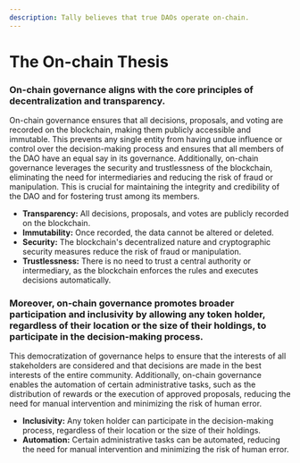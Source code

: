 ```yaml
---
description: Tally believes that true DAOs operate on-chain.
---
```


# The On-chain Thesis

### On-chain governance aligns with the core principles of decentralization and transparency.&#x20;

On-chain governance ensures that all decisions, proposals, and voting are recorded on the blockchain, making them publicly accessible and immutable. This prevents any single entity from having undue influence or control over the decision-making process and ensures that all members of the DAO have an equal say in its governance. Additionally, on-chain governance leverages the security and trustlessness of the blockchain, eliminating the need for intermediaries and reducing the risk of fraud or manipulation. This is crucial for maintaining the integrity and credibility of the DAO and for fostering trust among its members.

* **Transparency:** All decisions, proposals, and votes are publicly recorded on the blockchain.
* **Immutability:** Once recorded, the data cannot be altered or deleted.
* **Security:** The blockchain's decentralized nature and cryptographic security measures reduce the risk of fraud or manipulation.
* **Trustlessness:** There is no need to trust a central authority or intermediary, as the blockchain enforces the rules and executes decisions automatically.

### Moreover, on-chain governance promotes broader participation and inclusivity by allowing any token holder, regardless of their location or the size of their holdings, to participate in the decision-making process.&#x20;

This democratization of governance helps to ensure that the interests of all stakeholders are considered and that decisions are made in the best interests of the entire community. Additionally, on-chain governance enables the automation of certain administrative tasks, such as the distribution of rewards or the execution of approved proposals, reducing the need for manual intervention and minimizing the risk of human error.

* **Inclusivity:** Any token holder can participate in the decision-making process, regardless of their location or the size of their holdings.
* **Automation:** Certain administrative tasks can be automated, reducing the need for manual intervention and minimizing the risk of human error.
